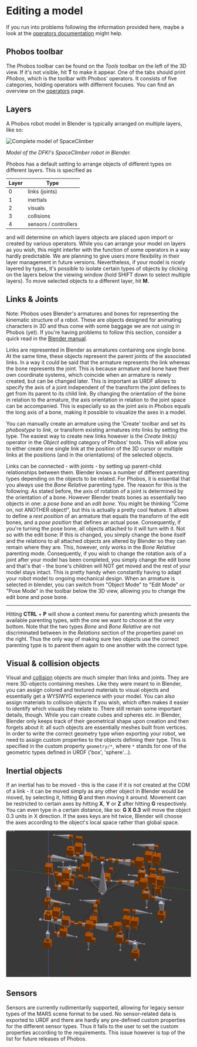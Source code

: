 Editing a model
===============

If you run into problems following the information provided here, maybe a look at the [operators documentation](operators.md) might help.

## Phobos toolbar

The Phobos toolbar can be found on the *Tools* toolbar on the left of the 3D view. If it's not visible, hit **T** to make it appear. One of the tabs should print *Phobos*, which is the toolbar with Phobos' operators.
It consists of five categories, holding operators with differrent focuses. You can find an overview on the [operators](operators.md) page. 

## Layers

A Phobos robot model in Blender is typically arranged on multiple layers, like so:

![Complete model of SpaceClimber](img/tutorials/massandinertia/spaceclimber_model.png)

*Model of the DFKI's SpaceClimber robot in Blender.*

Phobos has a default setting to arrange objects of different types on different layers. This is specified as

Layer  | Type
------ | -------------
0 | links (joints)
1 | inertials
2 | visuals
3 | collisions
4 | sensors / controllers

and will determine on which layers objects are placed upon import or created by various operators. While you can arrange your model on layers as you wish, this might interfer with the function of some operators in a way hardly predictable. We are planning to give users more flexibility in their layer management in future versions.
Nevertheless, if your model is nicely layered by types, it's possible to isolate certain types of objects by clicking on the layers below the viewing window (hold SHIFT down to select multiple layers). To move selected objects to a different layer, hit **M**. 

## Links & Joints

Note: Phobos uses Blender's armatures and bones for representing the kinematic structure of a robot. These are objects designed for animating characters in 3D and thus come with some baggage we are not using in Phobos (yet). If you're having problems to follow this section, consider a quick read in the [Blender manual](http://wiki.blender.org/index.php/Doc:2.6/Manual/Rigging/Armatures).

Links are represented in Blender as armatures containing one single bone. At the same time, these objects represent the parent joints of the associated links. In a way it could be said that the armature represents the link whereas the bone represents the joint. This is because armature and bone have their own coordinate systems, which coincide when an armature is newly created, but can be changed later. This is important as URDF allows to specify the axis of a joint independent of the transform the joint defines to get from its parent to its child link. By changing the orientation of the bone in relation to the armature, the axis orientation in relation to the joint space can be accompanied. This is especially so as the joint axis in Phobos equals the long axis of a bone, making it possible to visualize the axes in a model.

You can manually create an armature using the 'Create' toolbar and set its *phobostype* to *link*, or transform existing armatures into links by setting the type. The easiest way to create new links however is the *Create link(s)* operator in the *Object editing* category of Phobos' tools. This will allow you to either create one single link at the position of the 3D cursor or multiple links at the positions (and in the orientations) of the selected objects.

Links can be connected - with joints - by setting up parent-child relationships between them. Blender knows a number of different parenting types depending on the objects to be related. For Phobos, it is essential that you always use the *Bone Relative* parenting type. The reason for this is the following: As stated before, the axis of rotation of a joint is determined by the orientation of a bone. However Blender treats bones as essentially two objects in one: a *pose bone* and an *edit bone*. You might be thinking "Come on, not ANOTHER object!", but this is actually a pretty cool feature. It allows to define a *rest position* of an armature that equals the transform of the edit bones, and a *pose position* that defines an actual pose. Consequently, if you're turning the pose bone, all objects attached to it will turn with it. Not so with the edit bone: If this is changed, you simply change the bone itself and the relations to all attached objects are altered by Blender so they can remain where they are. This, however, only works in the *Bone Relative* parenting mode. Consequently, if you wish to change the rotation axis of a joint after your model has been completed, you simply change the edit bone and that's that - the bone's children will NOT get moved and the rest of your model stays intact. This is pretty handy when constantly having to adapt your robot model to ongoing mechanical design.
When an armature is selected in blender, you can switch from "Object Mode" to "Edit Mode" or "Pose Mode" in the toolbar below the 3D view, allowing you to change the edit bone and pose bone.

----

Hitting **CTRL** + **P** will show a context menu for parenting which presents the available parenting types, with the one we want to choose at the very bottom.
Note that the two types *Bone* and *Bone Relative* are not discriminated between in the *Relations* section of the properties panel on the right. Thus the only way of making sure two objects use the correct parenting type is to parent them again to one another with the correct type.

## Visual & collision objects

Visual and [collision](collisions.md) objects are much simpler than links and joints. They are mere 3D-objects containing meshes. Like they were meant to in Blender, you can assign colored and textured materials to visual objects and essentially get a WYSIWYG experience with your model. You can also assign materials to collision objects if you wish, which often makes it easier to identify which visuals they relate to.
There still remain some important details, though. While you can create cubes and spheres etc. in Blender, Blender only keeps track of their geometrical shape upon creation and then forgets about it: all such objects are essentially meshes built from vertices. In order to write the correct geometry type when exporting your robot, we need to assign custom properties to the objects defining their type. This is specified in the custom property `geometry/*`, where `*` stands for one of the geometric types defined in URDF ('box', 'sphere'...). 



## Inertial objects

If an inertial has to be moved - this is the case if it is not created at the COM of a link - it can be moved simply as any other object in Blender would be moved, by selecting it, hitting **G** and then moving it around. Movement can be restricted to certain axes by hitting **X**, **Y** or **Z** after hitting **G** respectively. You can even type in a certain distance, like so: **G X 0.3** will move the object 0.3 units in X direction. If the axes keys are hit twice, Blender will choose the axes according to the object's local space rather than global space.

![Moving an inertial](img/tutorials/massandinertia/moving_inertials.png)

## Sensors

Sensors are currently rudimentarily supported, allowing for legacy sensor types of the MARS scene format to be used. No sensor-related data is exported to URDF and there are hardly any pre-defined custom properties for the different sensor types. Thus it falls to the user to set the custom properties according to the requirements. This issue however is top of the list for future releases of Phobos.


